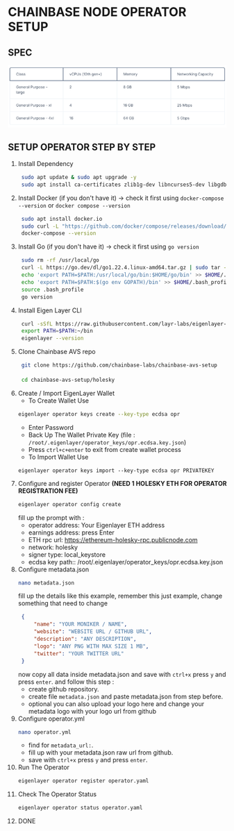 # CHAINBASE NODE OPERATOR SETUP

## SPEC
![SPECIFICATION](assets/spec.png)


## SETUP OPERATOR STEP BY STEP
1. Install Dependency
   ```bash
    sudo apt update & sudo apt upgrade -y
    sudo apt install ca-certificates zlib1g-dev libncurses5-dev libgdbm-dev libnss3-dev curl git wget make jq build-essential pkg-config lsb-release libssl-dev libreadline-dev libffi-dev gcc screen unzip lz4 -y
   ```
2. Install Docker (if you don't have it) -> check it first using `docker-compose --version` or `docker compose --version`
   ```bash
    sudo apt install docker.io
    sudo curl -L "https://github.com/docker/compose/releases/download/1.29.2/docker-compose-$(uname -s)-$(uname -m)" -o /usr/local/bin/docker-compose
    docker-compose --version
   ```
3. Install Go (if you don't have it) -> check it first using `go version`
   ```bash
    sudo rm -rf /usr/local/go
    curl -L https://go.dev/dl/go1.22.4.linux-amd64.tar.gz | sudo tar -xzf - -C /usr/local
    echo 'export PATH=$PATH:/usr/local/go/bin:$HOME/go/bin' >> $HOME/.bash_profile
    echo 'export PATH=$PATH:$(go env GOPATH)/bin' >> $HOME/.bash_profile
    source .bash_profile
    go version
   ```
4. Install Eigen Layer CLI
   ```bash
    curl -sSfL https://raw.githubusercontent.com/layr-labs/eigenlayer-cli/master/scripts/install.sh | sh -s
    export PATH=$PATH:~/bin
    eigenlayer --version
   ```
5. Clone Chainbase AVS repo
   ```bash
    git clone https://github.com/chainbase-labs/chainbase-avs-setup

    cd chainbase-avs-setup/holesky
   ```
6. Create / Import EigenLayer Wallet
   - To Create Wallet Use
   ```bash
   eigenlayer operator keys create --key-type ecdsa opr
   ```
     - Enter Password
     - Back Up The Wallet Private Key (file : `/root/.eigenlayer/operator_keys/opr.ecdsa.key.json`)
     - Press `ctrl+c+enter` to exit from create wallet process
   - To Import Wallet Use
   ```
   eigenlayer operator keys import --key-type ecdsa opr PRIVATEKEY
   ```
7. Configure and register Operator **(NEED 1 HOLESKY ETH FOR OPERATOR REGISTRATION FEE)**
   ```bash
   eigenlayer operator config create
   ```
   fill up the prompt with : 
   - operator address: Your Eigenlayer ETH address
   - earnings address: press Enter
   - ETH rpc url: https://ethereum-holesky-rpc.publicnode.com
   - network: holesky
   - signer type: local_keystore
   - ecdsa key path:: /root/.eigenlayer/operator_keys/opr.ecdsa.key.json
8. Configure metadata.json
   ```bash
   nano metadata.json
   ```
   fill up the details like this example, remember this just example, change something that need to change
   ```json
    {
        "name": "YOUR MONIKER / NAME",
        "website": "WEBSITE URL / GITHUB URL",
        "description": "ANY DESCRIPTION",
        "logo": "ANY PNG WITH MAX SIZE 1 MB",
        "twitter": "YOUR TWITTER URL"
    }
   ```
   now copy all data inside metadata.json and save with `ctrl+x` press `y` and press `enter`. and follow this step :
   - create github repository.
   - create file `metadata.json` and paste metadata.json from step before.
   - optional you can also upload your logo here and change your metadata logo with your logo url from github
9.  Configure operator.yml
    ```bash
    nano operator.yml
    ```
    - find for `metadata_url:`.
    - fill up with your metadata.json raw url from github.
    - save with `ctrl+x` press `y` and press `enter`.
10. Run The Operator
    ```bash
    eigenlayer operator register operator.yaml
    ```
11. Check The Operator Status
    ```bash
    eigenlayer operator status operator.yaml
    ```
12. DONE